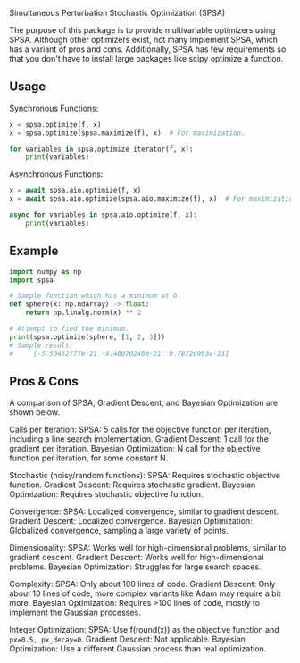 Simultaneous Perturbation Stochastic Optimization (SPSA)

The purpose of this package is to provide multivariable optimizers
using SPSA. Although other optimizers exist, not many implement
SPSA, which has a variant of pros and cons. Additionally, SPSA has
few requirements so that you don't have to install large packages
like scipy optimize a function.

Usage
------
Synchronous Functions:

```python
x = spsa.optimize(f, x)
x = spsa.optimize(spsa.maximize(f), x)  # For maximization.

for variables in spsa.optimize_iterator(f, x):
    print(variables)
```

Asynchronous Functions:

```python
x = await spsa.aio.optimize(f, x)
x = await spsa.aio.optimize(spsa.aio.maximize(f), x)  # For maximization.

async for variables in spsa.aio.optimize(f, x):
    print(variables)
```

Example
--------

```python
import numpy as np
import spsa

# Sample function which has a minimum at 0.
def sphere(x: np.ndarray) -> float:
    return np.linalg.norm(x) ** 2

# Attempt to find the minimum.
print(spsa.optimize(sphere, [1, 2, 3]))
# Sample result:
#     [-5.50452777e-21 -9.48070248e-21  9.78726993e-21]
```

Pros & Cons
------------
A comparison of SPSA, Gradient Descent, and Bayesian Optimization are shown below.

Calls per Iteration:
    SPSA:
        5 calls for the objective function per iteration,
        including a line search implementation.
    Gradient Descent:
        1 call for the gradient per iteration.
    Bayesian Optimization:
        N call for the objective function per iteration,
        for some constant N.

Stochastic (noisy/random functions):
    SPSA:
        Requires stochastic objective function.
    Gradient Descent:
        Requires stochastic gradient.
    Bayesian Optimization:
        Requires stochastic objective function.

Convergence:
    SPSA:
        Localized convergence, similar to gradient descent.
    Gradient Descent:
        Localized convergence.
    Bayesian Optimization:
        Globalized convergence, sampling a large variety of points.

Dimensionality:
    SPSA:
        Works well for high-dimensional problems,
        similar to gradient descent.
    Gradient Descent:
        Works well for high-dimensional problems.
    Bayesian Optimization:
        Struggles for large search spaces.

Complexity:
    SPSA:
        Only about 100 lines of code.
    Gradient Descent:
        Only about 10 lines of code, more complex
        variants like Adam may require a bit more.
    Bayesian Optimization:
        Requires >100 lines of code, mostly to implement the
        Gaussian processes.

Integer Optimization:
    SPSA:
        Use f(round(x)) as the objective function and `px=0.5, px_decay=0`.
    Gradient Descent:
        Not applicable.
    Bayesian Optimization:
        Use a different Gaussian process than real optimization.
